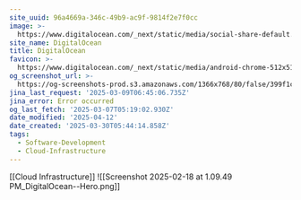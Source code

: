 ```yaml
---
site_uuid: 96a4669a-346c-49b9-ac9f-9814f2e7f0cc
image: >-
  https://www.digitalocean.com/_next/static/media/social-share-default.e8530e9e.jpeg
site_name: DigitalOcean
title: DigitalOcean
favicon: >-
  https://www.digitalocean.com/_next/static/media/android-chrome-512x512.5f2e6221.png
og_screenshot_url: >-
  https://og-screenshots-prod.s3.amazonaws.com/1366x768/80/false/399f1c951f7294deb9f1126dac6645317590a67b2723e2940a0727b8ad682566.jpeg
jina_last_request: '2025-03-09T06:45:06.735Z'
jina_error: Error occurred
og_last_fetch: '2025-03-07T05:19:02.930Z'
date_modified: '2025-04-12'
date_created: '2025-03-30T05:44:14.858Z'
tags:
  - Software-Development
  - Cloud-Infrastructure
---
```




























[[Cloud Infrastructure]]
![[Screenshot 2025-02-18 at 1.09.49 PM_DigitalOcean--Hero.png]]
